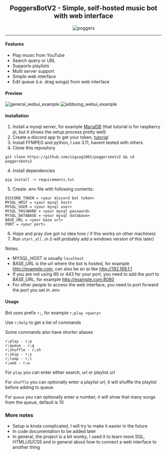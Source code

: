 <h2 align="center"> PoggersBotV2 - Simple, self-hosted music bot with web interface </h2>

<p align="center">
    <img src="https://i.ibb.co/Nyy13p0/poggers.png" alt="poggers">
</p>

---


#### Features

- Play music from YouTube
- Search query or URL
- Supports playlists
- Multi server support
- Simple web interface
- Edit queue (i.e. drag songs) from web interface

#### Preview
![general_webui_example](https://github.com/zigzag1001/poggersbotv2/assets/72932714/39e4dfaa-100c-4414-8fad-2a50c23b233f)
![addsong_webui_example](https://github.com/zigzag1001/poggersbotv2/assets/72932714/58113ee9-5364-4743-b901-c1ae19349b46)

#### Installation

1. Install a mysql server, for example [MariaDB](https://pimylifeup.com/raspberry-pi-mysql/) (that tutorial is for raspberry pi, but it shows the setup process pretty well)
2. Create a discord app to get your token, [tutorial](https://discordpy.readthedocs.io/en/stable/discord.html)
2. Install FFMPEG and python, I use 3.11, havent tested with others
3. Clone this repository
```
git clone https://github.com/zigzag1001/poggersbotv2 && cd poggersbotv2
```
4. Install dependencies
```
pip install -r requirements.txt
```
5. Create .env file with following contents:
```
DISCORD_TOKEN = <your discord bot token>
MYSQL_HOST = <your mysql host>
MYSQL_USER = <your mysql user>
MYSQL_PASSWORD = <your mysql password>
MYSQL_DATABASE = <your mysql database>
BASE_URL = <your base url>
PORT = <your port>
```
6. Hope and pray (ive got no idea how / if this works on other machines)
7. Run `start_all.sh` (i will probably add a windows version of this later)

Notes:
- MYSQL_HOST is usually `localhost`
- BASE_URL is the url where the bot is hosted, for example http://example.com, can also be an ip like http://192.168.1.1
- If you are not using 80 or 443 for your port, you need to add the port to BASE_URL, for example http://example.com:8080
- For other people to access the web interface, you need to port forward the port you set in .env

#### Usage

Bot uses prefix `r;`, for example `r;play <query>`

Use `r;help` to get a list of commands

Some commands also have shorter aliases
```
r;play - r;p
r;queue - r;q
r;shuffle - r;sh
r;skip - r;s
r;loop - r;l
r;web - r;w
```

For `play` you can enter either search, url or playlist url

For `shuffle` you can optionally enter a playlist url, it will shuffle the playlist before adding to queue

For `queue` you can optionally enter a number, it will show that many songs from the queue, default is 10

### More notes
- Setup is kinda complicated, I will try to make it easier in the future
- In code documentation to be added later
- In general, the project is a bit wonky, I used it to learn more SQL, HTML/JS/CSS and in general about how to connect a web interface to another thing
